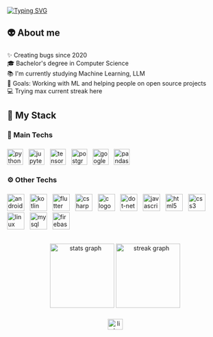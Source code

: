 <a href="https://git.io/typing-svg"><img src="https://readme-typing-svg.demolab.com?font=Fira+Code&size=25&duration=2300&pause=0200&color=2DBA4E&repeat=false&random=false&width=435&lines=opening+README.md;Hello+Wolrd!+I'm+M;Hello+World!+I'm+Maur%C3%ADcio" alt="Typing SVG" /></a>
<h2 align="left">👽 About me</h2>

###

<p align="left">✨ Creating bugs since 2020<br>🎓 Bachelor's degree in Computer Science<br>📚 I'm currently studying Machine Learning, LLM<br>🔭 Goals: Working with ML and helping people on open source projects<br>💻 Trying max current streak here</p>

###

<h2 align="left">🔬 My Stack</h2>

###

<h3 align="left">👾 Main Techs</h3>

###

<div align="left">
  <img src="https://cdn.jsdelivr.net/gh/devicons/devicon/icons/python/python-original.svg" height="37" alt="python logo"  />
  <img width="5" />
  <img src="https://cdn.simpleicons.org/jupyter/F37626" height="37" alt="jupyter logo"  />
  <img width="5" />
  <img src="https://cdn.simpleicons.org/tensorflow/FF6F00" height="37" alt="tensorflow logo"  />
  <img width="5" />
  <img src="https://cdn.simpleicons.org/postgresql/4169E1" height="37" alt="postgresql logo"  />
  <img width="5" />
  <img src="https://cdn.jsdelivr.net/gh/devicons/devicon/icons/googlecloud/googlecloud-original.svg" height="37" alt="googlecloud logo"  />
  <img width="5" />
  <img src="https://cdn.jsdelivr.net/gh/devicons/devicon/icons/pandas/pandas-original.svg" height="37" alt="pandas logo"  />
</div>

###

<h3 align="left">⚙️ Other Techs</h3>

###

<div align="left">
  <img src="https://skillicons.dev/icons?i=androidstudio" height="40" alt="androidstudio logo"  />
  <img width="5" />
  <img src="https://skillicons.dev/icons?i=kotlin" height="40" alt="kotlin logo"  />
  <img width="5" />
  <img src="https://skillicons.dev/icons?i=flutter" height="40" alt="flutter logo"  />
  <img width="5" />
  <img src="https://skillicons.dev/icons?i=cs" height="40" alt="csharp logo"  />
  <img width="5" />
  <img src="https://skillicons.dev/icons?i=c" height="40" alt="c logo"  />
  <img width="5" />
  <img src="https://skillicons.dev/icons?i=dotnet" height="40" alt="dot-net logo"  />
  <img width="5" />
  <img src="https://skillicons.dev/icons?i=js" height="40" alt="javascript logo"  />
  <img width="5" />
  <img src="https://skillicons.dev/icons?i=html" height="40" alt="html5 logo"  />
  <img width="5" />
  <img src="https://skillicons.dev/icons?i=css" height="40" alt="css3 logo"  />
  <img width="5" />
  <img src="https://skillicons.dev/icons?i=linux" height="40" alt="linux logo"  />
  <img width="5" />
  <img src="https://skillicons.dev/icons?i=mysql" height="40" alt="mysql logo"  />
  <img width="5" />
  <img src="https://skillicons.dev/icons?i=firebase" height="40" alt="firebase logo"  />
</div>

###

<h2 align="left"></h2>

###

<div align="center">
  <img src="https://github-readme-stats.vercel.app/api?username=MauricioDolacio&hide_title=true&hide_rank=false&show_icons=true&include_all_commits=true&count_private=true&disable_animations=false&theme=dark&locale=en&hide_border=true&order=1" height="150" alt="stats graph"  />
  <img src="https://streak-stats.demolab.com?user=MauricioDolacio&locale=en&mode=daily&theme=dark&hide_border=true&border_radius=5&order=3" height="150" alt="streak graph"  />
</div>

###

<div align="center">
  <a href="https://www.linkedin.com/in/mauriciodolacio/" target="_blank">
    <img src="https://raw.githubusercontent.com/maurodesouza/profile-readme-generator/master/src/assets/icons/social/linkedin/default.svg" width="35" height="25" alt="linkedin logo"  />
  </a>
</div>

###
